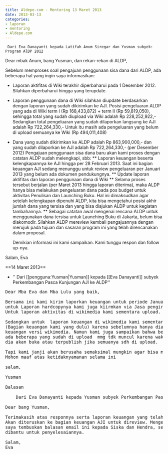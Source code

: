 ```yaml
---
title: Aldepe.com - Mentoring 13 Maret 2013 
date: 2013-03-13
categories:
- laporan
- mentoring
- Aldepe.com
---
```


     Dari Eva Danayanti kepada Latifah Anum Siregar dan Yusman subyek: Program AlDP 2012

Dear mbak Anum, bang Yusman, dan rekan-rekan di ALDP,

Sebelum memproses soal pengajuan penggunaan sisa dana dari ALDP, ada beberapa 
hal yang ingin saya informasikan:

* Laporan aktifitas di Wiki terakhir diperbaharui pada 1 Desember 2012. 
  Silahkan diperbaharui hingga yang terupdate.
* Laporan penggunaan dana di Wiki silahkan diupdate berdasarkan
  dengan laporan yang sudah dikirimkan ke AJI. Posisi pengeluaran ALDP yang
  ada di Wiki term I (Rp 168,433,872) + term II (Rp 59,819,050), sehingga
  total yang sudah diupload via Wiki adalah Rp 228,252,922,- Sedangkan total
  pengeluaran yang sudah dilaporkan langsung ke AJI adalah Rp 722,264,330,-
  Untuk itu masih ada pengeluaran yang belum di upload semuanya ke Wiki 
  (Rp 494,011,408)
* Dana yang sudah dikirimkan ke ALDP adalah Rp 863,900,000,- dan
  yang sudah dilaporkan ke AJI adalah Rp 722,264,330,-  (per Desember 2012)
  Pengajuan penggunaan sisa dana baru akan kami proses dengan catatan ALDP 
  sudah melengkapi, sbb:
  ** Laporan keuangan beserta kelengkapannya ke AJI hingga per 28 Februari 2013. 
     Saat ini bagian keuangan AJI sedang menunggu untuk review
     pengeluaran per Januari 2013 yang belum ada dokumen pendukungnya.
  ** Update laporan aktifitas dan laporan penggunaan dana di Wiki
  ** Selama proses tersebut berjalan (per Maret 2013 hingga laporan diterima),
     maka ALDP hanya bisa melakukan pengeluaran dana pada pos budget untuk
     aktivitas Penulisan dan Launching Buku. Hal ini dimaksudkan agar setelah
     kelengkapan dipenuhi ALDP, kita bisa mengetahui posisi akhir jumlah dana
     yang tersisa dan yang bisa diajukan ALDP untuk kegiatan tambahannya.
  ** Sebagai catatan awal mengenai rencana ALDP untuk menggunakan dana tersisa
     untuk Launching Buku di Jakarta, belum bisa diakomodir. Silahkan ALDP
     mereview kembali pengajuannya dengan merujuk pada tujuan dan sasaran program
     ini yang telah direncanakan dalam proposal.

     Demikian informasi ini kami sampaikan. Kami tunggu respon dan follow up-nya.

Salam,
Eva

==14 Maret 2013==
* '' Dari [[pengguna:Yusman|Yusman]] kepada [[Eva Danayanti]] subyek Perkembangan Pasca Kunjungan AJI ke ALDP'' 

<pre>
Dear Mba Eva dan Mba Lulu yang baik,

Bersama ini kami kirim laporkan keuangan untuk periode Januari-Februari 2013 (Terlampir) 
untuk Laporan hardcopynya kami juga kiirmkan via Jasa pengiriman NCS tadi siang. 
Untuk laporan aktivitas di wikimedia kami sementara upload.

Sedangkan untuk  laporan keuangan di wikimedia kami sementara koordinasi dengan evi 
(Bagian keuangan kami yang dulu) karena sebelumnya hanya dia yang bisa upload laporan 
keuangan versi wikimedia. Namun kami juga sampaikan bahwa beberapa laporan keuangan 
ada beberapa yang sudah di upload  mmg tdk muncul karena waktu hendra masih menguncinya, 
dia akan buka atau terpublish jika semuanya sdh di upload. 

Tapi kami janji akan berusaha semaksimal mungkin agar bisa menguploadnya. 
Mohon maaf atas ketidaknyamanan selama ini

salam,

Yusman

Balasan

    Dari Eva Danayanti kepada Yusman subyek Perkembangan Pasca Kunjungan AJI ke ALDP 

Dear bang Yusman,

Terimakasih atas responnya serta laporan keuangan yang telah dikirimkan. 
Akan diteruskan ke bagian keuangan AJI untuk direview. Mengenai laporan via Wiki, 
saya tembuskan balasan email ini kepada Siska dan Hendra, sekiranya ada kendala, maka bisa langsung 
dibantu untuk penyelesaiannya.

Salam,
Eva

